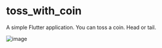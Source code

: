 # toss_with_coin

A simple Flutter application. You can toss a coin. Head or tail.

![image](https://user-images.githubusercontent.com/79181631/113247823-93cc4e80-92dd-11eb-817f-1811b2a73625.png)


